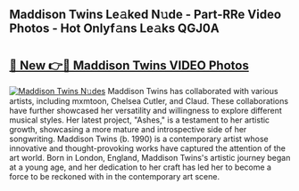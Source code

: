 ## Maddison Twins Le𝚊ked N𝚞de - Part-RRe Video Photos - Hot Onlyf𝚊ns Le𝚊ks QGJ0A

# <h2><a href="http://ab42269.deff.icu/?id=Maddison+Twins">🔗 New 👉🔴 Maddison Twins VIDEO Photos</a></h2>

[![Maddison Twins N𝚞des](https://i.imgur.com/rIISA9y.gif)](http://ab42269.deff.icu/?id=Maddison+Twins)
Maddison Twins has collaborated with various artists, including mxmtoon, Chelsea Cutler, and Claud. These collaborations have further showcased her versatility and willingness to explore different musical styles. Her latest project, "Ashes," is a testament to her artistic growth, showcasing a more mature and introspective side of her songwriting. Maddison Twins (b. 1990) is a contemporary artist whose innovative and thought-provoking works have captured the attention of the art world. Born in London, England, Maddison Twins's artistic journey began at a young age, and her dedication to her craft has led her to become a force to be reckoned with in the contemporary art scene.
